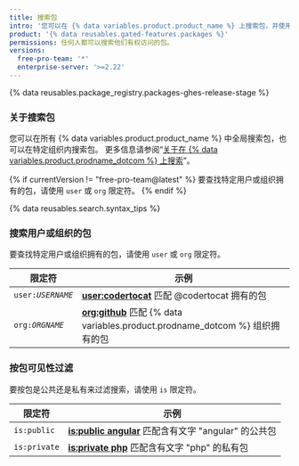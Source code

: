 ```yaml
---
title: 搜索包
intro: '您可以在 {% data variables.product.product_name %} 上搜索包，并使用搜索限定符缩小结果范围。'
product: '{% data reusables.gated-features.packages %}'
permissions: 任何人都可以搜索他们有权访问的包。
versions:
  free-pro-team: '*'
  enterprise-server: '>=2.22'
---
```


{% data reusables.package_registry.packages-ghes-release-stage %}

### 关于搜索包

您可以在所有 {% data variables.product.product_name %} 中全局搜索包，也可以在特定组织内搜索包。 更多信息请参阅“[关于在 {% data variables.product.prodname_dotcom %} 上搜索](/articles/about-searching-on-github)”。

{% if currentVersion != "free-pro-team@latest" %}
要查找特定用户或组织拥有的包，请使用 `user` 或 `org` 限定符。
{% endif %}

{% data reusables.search.syntax_tips %}

### 搜索用户或组织的包

要查找特定用户或组织拥有的包，请使用 `user` 或 `org` 限定符。

| 限定符                       | 示例                                                                                                                                           |
| ------------------------- | -------------------------------------------------------------------------------------------------------------------------------------------- |
| <code>user:<em>USERNAME</em></code> | [**user:codertocat**](https://github.com/search?q=user%3Acodertocat&type=RegistryPackages) 匹配 @codertocat 拥有的包                               |
| <code>org:<em>ORGNAME</em></code> | [**org:github**](https://github.com/search?q=org%3Agithub&type=RegistryPackages) 匹配 {% data variables.product.prodname_dotcom %} 组织拥有的包 |

### 按包可见性过滤

要按包是公共还是私有来过滤搜索，请使用 `is` 限定符。

| 限定符          | 示例                                                                                                                   |
| ------------ | -------------------------------------------------------------------------------------------------------------------- |
| `is:public`  | [**is:public angular**](https://github.com/search?q=is%3Apublic+angular&type=RegistryPackages) 匹配含有文字 "angular" 的公共包 |
| `is:private` | [**is:private php**](https://github.com/search?q=is%3Aprivate+php&type=RegistryPackages) 匹配含有文字 "php" 的私有包           |
